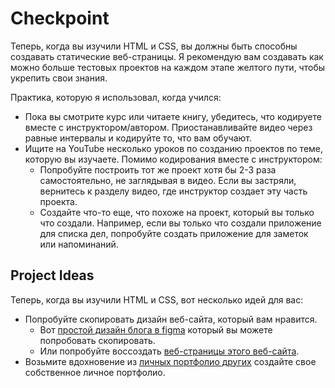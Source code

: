 # Checkpoint

Теперь, когда вы изучили HTML и CSS, вы должны быть способны создавать статические веб-страницы. Я рекомендую вам создавать как можно больше тестовых проектов на каждом этапе желтого пути, чтобы укрепить свои знания.

Практика, которую я использовал, когда учился:

- Пока вы смотрите курс или читаете книгу, убедитесь, что кодируете вместе с инструктором/автором. Приостанавливайте видео через равные интервалы и кодируйте то, что вам обучают.
- Ищите на YouTube несколько уроков по созданию проектов по теме, которую вы изучаете. Помимо кодирования вместе с инструктором:
  - Попробуйте построить тот же проект хотя бы 2-3 раза самостоятельно, не заглядывая в видео. Если вы застряли, вернитесь к разделу видео, где инструктор создает эту часть проекта.
  - Создайте что-то еще, что похоже на проект, который вы только что создали. Например, если вы только что создали приложение для списка дел, попробуйте создать приложение для заметок или напоминаний.

## Project Ideas

Теперь, когда вы изучили HTML и CSS, вот несколько идей для вас:

- Попробуйте скопировать дизайн веб-сайта, который вам нравится. 
  - Вот [простой дизайн блога в figma](https://www.figma.com/file/nh0V05z3NB87ue9v5PcO3R/writings.dev?type=design&node-id=0%3A1&t=2iQplaIojU3ydAfW-1) который вы можете попробовать скопировать.
  - Или попробуйте воссоздать [веб-страницы этого веб-сайта](https://cs.fyi/).
- Возьмите вдохновение из [личных портфолио других](https://astro.build/showcase/) создайте свое собственное личное портфолио.